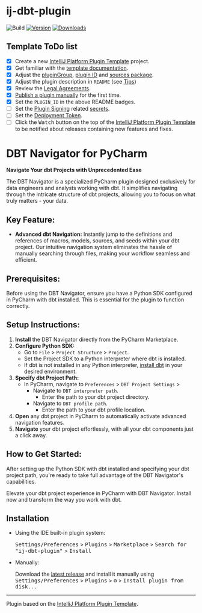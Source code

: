# ij-dbt-plugin

![Build](https://github.com/rinchinov/ij-dbt-plugin/workflows/Build/badge.svg)
[![Version](https://img.shields.io/jetbrains/plugin/v/com.github.rinchinov.ijdbtplugin.svg)](https://plugins.jetbrains.com/plugin/com.github.rinchinov.ijdbtplugin)
[![Downloads](https://img.shields.io/jetbrains/plugin/d/com.github.rinchinov.ijdbtplugin.svg)](https://plugins.jetbrains.com/plugin/com.github.rinchinov.ijdbtplugin)

## Template ToDo list
- [x] Create a new [IntelliJ Platform Plugin Template][template] project.
- [x] Get familiar with the [template documentation][template].
- [x] Adjust the [pluginGroup](./gradle.properties), [plugin ID](./src/main/resources/META-INF/plugin.xml) and [sources package](./src/main/kotlin).
- [x] Adjust the plugin description in `README` (see [Tips][docs:plugin-description])
- [x] Review the [Legal Agreements](https://plugins.jetbrains.com/docs/marketplace/legal-agreements.html?from=IJPluginTemplate).
- [x] [Publish a plugin manually](https://plugins.jetbrains.com/docs/intellij/publishing-plugin.html?from=IJPluginTemplate) for the first time.
- [x] Set the `PLUGIN_ID` in the above README badges.
- [ ] Set the [Plugin Signing](https://plugins.jetbrains.com/docs/intellij/plugin-signing.html?from=IJPluginTemplate) related [secrets](https://github.com/JetBrains/intellij-platform-plugin-template#environment-variables).
- [ ] Set the [Deployment Token](https://plugins.jetbrains.com/docs/marketplace/plugin-upload.html?from=IJPluginTemplate).
- [ ] Click the <kbd>Watch</kbd> button on the top of the [IntelliJ Platform Plugin Template][template] to be notified about releases containing new features and fixes.

<!-- Plugin description -->
# DBT Navigator for PyCharm

**Navigate Your dbt Projects with Unprecedented Ease**

The DBT Navigator is a specialized PyCharm plugin designed exclusively for data engineers and analysts working with dbt. It simplifies navigating through the intricate structure of dbt projects, allowing you to focus on what truly matters - your data.

## Key Feature:

- **Advanced dbt Navigation:** Instantly jump to the definitions and references of macros, models, sources, and seeds within your dbt project. Our intuitive navigation system eliminates the hassle of manually searching through files, making your workflow seamless and efficient.

## Prerequisites:

Before using the DBT Navigator, ensure you have a Python SDK configured in PyCharm with dbt installed. This is essential for the plugin to function correctly.

## Setup Instructions:

1. **Install** the DBT Navigator directly from the PyCharm Marketplace.
2. **Configure Python SDK:**
   - Go to `File` > `Project Structure` > `Project`.
   - Set the Project SDK to a Python interpreter where dbt is installed.
   - If dbt is not installed in any Python interpreter, [install dbt](https://docs.getdbt.com/dbt-cli/installation) in your desired environment.
3. **Specify dbt Project Path:**
   - In PyCharm, navigate to `Preferences` > `DBT Project Settings` > 
     - Navigate to `DBT interpreter path`.
       - Enter the path to your dbt project directory.
     - Navigate to `DBT profile path`.
       - Enter the path to your dbt profile location.
4. **Open** any dbt project in PyCharm to automatically activate advanced navigation features.
5. **Navigate** your dbt project effortlessly, with all your dbt components just a click away.

## How to Get Started:

After setting up the Python SDK with dbt installed and specifying your dbt project path, you're ready to take full advantage of the DBT Navigator's capabilities.

Elevate your dbt project experience in PyCharm with DBT Navigator. Install now and transform the way you work with dbt.
<!-- Plugin description end -->

## Installation

- Using the IDE built-in plugin system:
  
  <kbd>Settings/Preferences</kbd> > <kbd>Plugins</kbd> > <kbd>Marketplace</kbd> > <kbd>Search for "ij-dbt-plugin"</kbd> >
  <kbd>Install</kbd>
  
- Manually:

  Download the [latest release](https://github.com/rinchinov/ij-dbt-plugin/releases/latest) and install it manually using
  <kbd>Settings/Preferences</kbd> > <kbd>Plugins</kbd> > <kbd>⚙️</kbd> > <kbd>Install plugin from disk...</kbd>


---
Plugin based on the [IntelliJ Platform Plugin Template][template].

[template]: https://github.com/JetBrains/intellij-platform-plugin-template
[docs:plugin-description]: https://plugins.jetbrains.com/docs/intellij/plugin-user-experience.html#plugin-description-and-presentation
